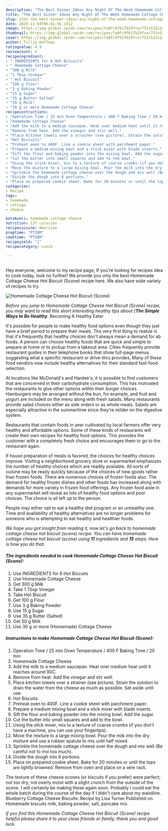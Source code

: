 ```yaml
---
description: "The Best Dinner Ideas Any Night Of The Week Homemade Cottage Cheese Hot Biscuit (Scone)"
title: "The Best Dinner Ideas Any Night Of The Week Homemade Cottage Cheese Hot Biscuit (Scone)"
slug: 2341-the-best-dinner-ideas-any-night-of-the-week-homemade-cottage-cheese-hot-biscuit-scone
date: 2020-11-04T06:01:56.141Z
image: https://img-global.cpcdn.com/recipes/fa0fc9f61fb29fce/751x532cq70/homemade-cottage-cheese-hot-biscuit-scone-recipe-main-photo.jpg
thumbnail: https://img-global.cpcdn.com/recipes/fa0fc9f61fb29fce/751x532cq70/homemade-cottage-cheese-hot-biscuit-scone-recipe-main-photo.jpg
cover: https://img-global.cpcdn.com/recipes/fa0fc9f61fb29fce/751x532cq70/homemade-cottage-cheese-hot-biscuit-scone-recipe-main-photo.jpg
author: Tillie Hoffman
ratingvalue: 4.9
reviewcount: 4
recipeingredient:
- " INGREDIENTS for 6 Hot Biscuits"
- " Homemade Cottage Cheese"
- "300 g Milk"
- "1 Tbsp Vinegar"
- " Hot Biscuit"
- "100 g Flour"
- "3 g Baking Powder"
- "15 g Sugar"
- "35 g Butter Salted"
- "50 g Milk"
- "30 g or more Homemade Cottage Cheese"
recipeinstructions:
- "Operation Time / 25 min Oven Temperature / 400 F Baking Time / 20 min"
- "Homemade Cottage Cheese"
- "Add the milk to a medium saucepan. Heat over medium heat until it reaches around 90C."
- "Remove from heat. Add the vinegar and stir well."
- "Place kitchen towels over a strainer (see picture). Strain the solution to drain the water from the cheese as much as possible. Set aside until use."
- "Hot Biscuits"
- "Preheat oven to 400F. Line a cookie sheet with parchment paper."
- "Prepare a medium mixing bowl and a stick mixer with blade inserts."
- "Sift the flour and baking powder into the mixing bowl. Add the sugar."
- "Cut the butter into small squares and add to the bowl."
- "Using the stick mixer, mix to a texture of coarse crumbs (if you don&#39;t have a machine, you can use your fingertips)."
- "Move the mixture to a large mixing bowl. Pour the milk into the dry mixture and use a rubber spatula to mix until half mixed."
- "Sprinkle the homemade cottage cheese over the dough and mix well (Be careful not to mix too much)."
- "Divide the dough into 6 portions."
- "Place on prepared cookie sheet. Bake for 20 minutes or until the tops are lightly browned. Remove from oven and place on a wire rack."
categories:
- Recipe
tags:
- homemade
- cottage
- cheese

katakunci: homemade cottage cheese 
nutrition: 137 calories
recipecuisine: American
preptime: "PT20M"
cooktime: "PT48M"
recipeyield: "1"
recipecategory: Lunch

---
```

<br>
Hey everyone, welcome to my recipe page, If you're looking for recipes idea to cook today, look no further! We provide you only the best Homemade Cottage Cheese Hot Biscuit (Scone) recipe here. We also have wide variety of recipes to try.
<br>


![Homemade Cottage Cheese Hot Biscuit (Scone)](https://img-global.cpcdn.com/recipes/fa0fc9f61fb29fce/751x532cq70/homemade-cottage-cheese-hot-biscuit-scone-recipe-main-photo.jpg)

<i>Before you jump to Homemade Cottage Cheese Hot Biscuit (Scone) recipe, you may want to read this short interesting healthy tips about {<strong>The Simple Ways to Be Healthy</strong>.</i>
Becoming A Healthy Eater

It's possible for people to make healthy food options even though they just have a brief period to prepare their meals. The very first thing to realize is that it's frequently that healthy choices don't always mean a demand for ab foods. A person can choose healthy foods that are quick and simple to prepare at home or to pickup from a takeout area. Cities frequently provide restaurant guides in their telephone books that show full-page menus suggesting what a specific restaurant or drive-thru provides. Many of these food vendors now include healthy alternatives for their standard fast-food selection.

At locations like McDonald's and Hardee's, it is possible to find customers that are concerned in their carbohydrate consumption.  This has motivated the restaurants to give other options within their burger choices. Hamburgers may be arranged without the bun, for example, and fruit and yogurt are included on the menu along with fresh salads. Many restaurants provide salad choices either as side orders or as whole meals.  Salads are especially attractive in the summertime since they're milder on the digestive system.

Restaurants that contain foods in year cultivated by local farmers offer very healthy and affordable options. Some of these kinds of restaurants will create their own recipes for healthy food options.  This provides the customer with a completely fresh choice and encourages them to go to the restaurant again.

If house preparation of meals is favored, the choices for healthy choices improve. Visiting a neighborhood grocery store or supermarket emphasizes the number of healthy choices which are readily available.  All sorts of cuisine may be ready quickly because of the choices of new goods rather than frozen foods. There are numerous choices of frozen foods also. The demand for healthy frozen dishes and other foods has increased along with demands for more variety in frozen food offerings. Any frozen food aisle in any supermarket will reveal as lots of healthy food options and poor choices. The choice is all left up to the person.

People may either opt to eat a healthy diet program or an unhealthy one. Time and availability of healthy alternatives are no longer problems for someone who is attempting to eat healthy and healthier foods.


<i>We hope you got insight from reading it, now let's go back to homemade cottage cheese hot biscuit (scone) recipe. You can have homemade cottage cheese hot biscuit (scone) using <strong>11</strong> ingredients and <strong>15</strong> steps. Here is how you do that.
</i>

##### The ingredients needed to cook Homemade Cottage Cheese Hot Biscuit (Scone):

1. Use  INGREDIENTS for 6 Hot Biscuits
1. Use  Homemade Cottage Cheese
1. Get 300 g Milk
1. Take 1 Tbsp Vinegar
1. Take  Hot Biscuit
1. Get 100 g Flour
1. Use 3 g Baking Powder
1. Use 15 g Sugar
1. Use 35 g Butter (Salted)
1. Get 50 g Milk
1. Use 30 g or more (Homemade) Cottage Cheese


##### Instructions to make Homemade Cottage Cheese Hot Biscuit (Scone):

1. Operation Time / 25 min Oven Temperature / 400 F Baking Time / 20 min
1. Homemade Cottage Cheese
1. Add the milk to a medium saucepan. Heat over medium heat until it reaches around 90C.
1. Remove from heat. Add the vinegar and stir well.
1. Place kitchen towels over a strainer (see picture). Strain the solution to drain the water from the cheese as much as possible. Set aside until use.
1. Hot Biscuits
1. Preheat oven to 400F. Line a cookie sheet with parchment paper.
1. Prepare a medium mixing bowl and a stick mixer with blade inserts.
1. Sift the flour and baking powder into the mixing bowl. Add the sugar.
1. Cut the butter into small squares and add to the bowl.
1. Using the stick mixer, mix to a texture of coarse crumbs (if you don&#39;t have a machine, you can use your fingertips).
1. Move the mixture to a large mixing bowl. Pour the milk into the dry mixture and use a rubber spatula to mix until half mixed.
1. Sprinkle the homemade cottage cheese over the dough and mix well (Be careful not to mix too much).
1. Divide the dough into 6 portions.
1. Place on prepared cookie sheet. Bake for 20 minutes or until the tops are lightly browned. Remove from oven and place on a wire rack.


The texture of these cheese scones (or biscuits if you prefer) were perfect; not too dry, not overly moist with a slight crunch from the outside of the scone. I will certainly be making these again soon. Probably I could eat the whole batch during the course of the day if I didn&#39;t care about my waistline. Blueberry Cottage Cheese Biscuits: Recipe by Lisa Turner Published on. Homemade biscuits milk, baking powder, salt, pancake mix. 

<i>If you find this Homemade Cottage Cheese Hot Biscuit (Scone) recipe helpful please share it to your close friends or family, thank you and good luck.</i>
